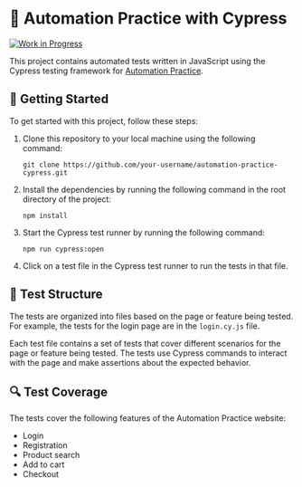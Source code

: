 # 🤖 Automation Practice with Cypress

[![Work in Progress](https://img.shields.io/badge/status-work%20in%20progress-yellow.svg)](https://github.com/najdi013/cypress-automationpractice)

This project contains automated tests written in JavaScript using the Cypress testing framework for [Automation Practice](http://automationpractice.pl/index.php).

## 🚀 Getting Started

To get started with this project, follow these steps:

1. Clone this repository to your local machine using the following command:

    ```git clone https://github.com/your-username/automation-practice-cypress.git```

2. Install the dependencies by running the following command in the root directory of the project:

    ```npm install```

3. Start the Cypress test runner by running the following command:

    ```npm run cypress:open```

4. Click on a test file in the Cypress test runner to run the tests in that file.

## 🧪 Test Structure

The tests are organized into files based on the page or feature being tested. For example, the tests for the login page are in the `login.cy.js` file.

Each test file contains a set of tests that cover different scenarios for the page or feature being tested. The tests use Cypress commands to interact with the page and make assertions about the expected behavior.

## 🔍 Test Coverage

The tests cover the following features of the Automation Practice website:

- Login
- Registration
- Product search
- Add to cart
- Checkout
